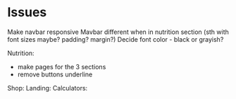 # Issues
Make navbar responsive
Mavbar different when in nutrition section (sth with font sizes maybe? padding? margin?)
Decide font color - black or grayish?

Nutrition:
- make pages for the 3 sections
- remove buttons underline

Shop:
Landing:
Calculators: